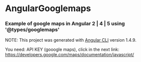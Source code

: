 # AngularGooglemaps

### Example of google maps in Angular 2 | 4 | 5 using '@types/googlemaps'

NOTE: This project was generated with [Angular CLI](https://github.com/angular/angular-cli) version 1.4.9.

You need:
API KEY (gooogle maps), click in the next link:
https://developers.google.com/maps/documentation/javascript/
